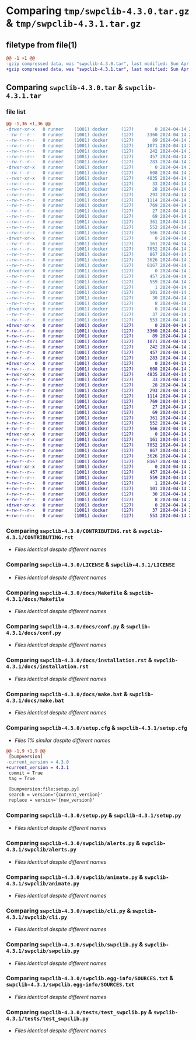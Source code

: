 # Comparing `tmp/swpclib-4.3.0.tar.gz` & `tmp/swpclib-4.3.1.tar.gz`

## filetype from file(1)

```diff
@@ -1 +1 @@
-gzip compressed data, was "swpclib-4.3.0.tar", last modified: Sun Apr 14 21:16:59 2024, max compression
+gzip compressed data, was "swpclib-4.3.1.tar", last modified: Sun Apr 14 21:20:22 2024, max compression
```

## Comparing `swpclib-4.3.0.tar` & `swpclib-4.3.1.tar`

### file list

```diff
@@ -1,36 +1,36 @@
-drwxr-xr-x   0 runner    (1001) docker     (127)        0 2024-04-14 21:16:59.206661 swpclib-4.3.0/
--rw-r--r--   0 runner    (1001) docker     (127)     3360 2024-04-14 21:16:48.000000 swpclib-4.3.0/CONTRIBUTING.rst
--rw-r--r--   0 runner    (1001) docker     (127)       89 2024-04-14 21:16:48.000000 swpclib-4.3.0/HISTORY.rst
--rw-r--r--   0 runner    (1001) docker     (127)     1071 2024-04-14 21:16:48.000000 swpclib-4.3.0/LICENSE
--rw-r--r--   0 runner    (1001) docker     (127)      242 2024-04-14 21:16:48.000000 swpclib-4.3.0/MANIFEST.in
--rw-r--r--   0 runner    (1001) docker     (127)      457 2024-04-14 21:16:59.206661 swpclib-4.3.0/PKG-INFO
--rw-r--r--   0 runner    (1001) docker     (127)      283 2024-04-14 21:16:48.000000 swpclib-4.3.0/README.md
-drwxr-xr-x   0 runner    (1001) docker     (127)        0 2024-04-14 21:16:59.202661 swpclib-4.3.0/docs/
--rw-r--r--   0 runner    (1001) docker     (127)      608 2024-04-14 21:16:48.000000 swpclib-4.3.0/docs/Makefile
--rwxr-xr-x   0 runner    (1001) docker     (127)     4835 2024-04-14 21:16:48.000000 swpclib-4.3.0/docs/conf.py
--rw-r--r--   0 runner    (1001) docker     (127)       33 2024-04-14 21:16:48.000000 swpclib-4.3.0/docs/contributing.rst
--rw-r--r--   0 runner    (1001) docker     (127)       28 2024-04-14 21:16:48.000000 swpclib-4.3.0/docs/history.rst
--rw-r--r--   0 runner    (1001) docker     (127)      293 2024-04-14 21:16:48.000000 swpclib-4.3.0/docs/index.rst
--rw-r--r--   0 runner    (1001) docker     (127)     1114 2024-04-14 21:16:48.000000 swpclib-4.3.0/docs/installation.rst
--rw-r--r--   0 runner    (1001) docker     (127)      769 2024-04-14 21:16:48.000000 swpclib-4.3.0/docs/make.bat
--rw-r--r--   0 runner    (1001) docker     (127)       27 2024-04-14 21:16:48.000000 swpclib-4.3.0/docs/readme.rst
--rw-r--r--   0 runner    (1001) docker     (127)       69 2024-04-14 21:16:48.000000 swpclib-4.3.0/docs/usage.rst
--rw-r--r--   0 runner    (1001) docker     (127)      361 2024-04-14 21:16:48.000000 swpclib-4.3.0/pyproject.toml
--rw-r--r--   0 runner    (1001) docker     (127)      552 2024-04-14 21:16:59.206661 swpclib-4.3.0/setup.cfg
--rw-r--r--   0 runner    (1001) docker     (127)      566 2024-04-14 21:16:48.000000 swpclib-4.3.0/setup.py
-drwxr-xr-x   0 runner    (1001) docker     (127)        0 2024-04-14 21:16:59.202661 swpclib-4.3.0/swpclib/
--rw-r--r--   0 runner    (1001) docker     (127)      161 2024-04-14 21:16:48.000000 swpclib-4.3.0/swpclib/__init__.py
--rw-r--r--   0 runner    (1001) docker     (127)     7052 2024-04-14 21:16:48.000000 swpclib-4.3.0/swpclib/alerts.py
--rw-r--r--   0 runner    (1001) docker     (127)      867 2024-04-14 21:16:48.000000 swpclib-4.3.0/swpclib/animate.py
--rw-r--r--   0 runner    (1001) docker     (127)     3626 2024-04-14 21:16:48.000000 swpclib-4.3.0/swpclib/cli.py
--rw-r--r--   0 runner    (1001) docker     (127)     8167 2024-04-14 21:16:48.000000 swpclib-4.3.0/swpclib/swpclib.py
-drwxr-xr-x   0 runner    (1001) docker     (127)        0 2024-04-14 21:16:59.206661 swpclib-4.3.0/swpclib.egg-info/
--rw-r--r--   0 runner    (1001) docker     (127)      457 2024-04-14 21:16:59.000000 swpclib-4.3.0/swpclib.egg-info/PKG-INFO
--rw-r--r--   0 runner    (1001) docker     (127)      559 2024-04-14 21:16:59.000000 swpclib-4.3.0/swpclib.egg-info/SOURCES.txt
--rw-r--r--   0 runner    (1001) docker     (127)        1 2024-04-14 21:16:59.000000 swpclib-4.3.0/swpclib.egg-info/dependency_links.txt
--rw-r--r--   0 runner    (1001) docker     (127)      101 2024-04-14 21:16:59.000000 swpclib-4.3.0/swpclib.egg-info/entry_points.txt
--rw-r--r--   0 runner    (1001) docker     (127)       30 2024-04-14 21:16:59.000000 swpclib-4.3.0/swpclib.egg-info/requires.txt
--rw-r--r--   0 runner    (1001) docker     (127)        8 2024-04-14 21:16:59.000000 swpclib-4.3.0/swpclib.egg-info/top_level.txt
-drwxr-xr-x   0 runner    (1001) docker     (127)        0 2024-04-14 21:16:59.206661 swpclib-4.3.0/tests/
--rw-r--r--   0 runner    (1001) docker     (127)       37 2024-04-14 21:16:48.000000 swpclib-4.3.0/tests/__init__.py
--rw-r--r--   0 runner    (1001) docker     (127)      553 2024-04-14 21:16:48.000000 swpclib-4.3.0/tests/test_swpclib.py
+drwxr-xr-x   0 runner    (1001) docker     (127)        0 2024-04-14 21:20:22.005495 swpclib-4.3.1/
+-rw-r--r--   0 runner    (1001) docker     (127)     3360 2024-04-14 21:20:11.000000 swpclib-4.3.1/CONTRIBUTING.rst
+-rw-r--r--   0 runner    (1001) docker     (127)       89 2024-04-14 21:20:11.000000 swpclib-4.3.1/HISTORY.rst
+-rw-r--r--   0 runner    (1001) docker     (127)     1071 2024-04-14 21:20:11.000000 swpclib-4.3.1/LICENSE
+-rw-r--r--   0 runner    (1001) docker     (127)      242 2024-04-14 21:20:11.000000 swpclib-4.3.1/MANIFEST.in
+-rw-r--r--   0 runner    (1001) docker     (127)      457 2024-04-14 21:20:22.005495 swpclib-4.3.1/PKG-INFO
+-rw-r--r--   0 runner    (1001) docker     (127)      283 2024-04-14 21:20:11.000000 swpclib-4.3.1/README.md
+drwxr-xr-x   0 runner    (1001) docker     (127)        0 2024-04-14 21:20:22.001495 swpclib-4.3.1/docs/
+-rw-r--r--   0 runner    (1001) docker     (127)      608 2024-04-14 21:20:11.000000 swpclib-4.3.1/docs/Makefile
+-rwxr-xr-x   0 runner    (1001) docker     (127)     4835 2024-04-14 21:20:11.000000 swpclib-4.3.1/docs/conf.py
+-rw-r--r--   0 runner    (1001) docker     (127)       33 2024-04-14 21:20:11.000000 swpclib-4.3.1/docs/contributing.rst
+-rw-r--r--   0 runner    (1001) docker     (127)       28 2024-04-14 21:20:11.000000 swpclib-4.3.1/docs/history.rst
+-rw-r--r--   0 runner    (1001) docker     (127)      293 2024-04-14 21:20:11.000000 swpclib-4.3.1/docs/index.rst
+-rw-r--r--   0 runner    (1001) docker     (127)     1114 2024-04-14 21:20:11.000000 swpclib-4.3.1/docs/installation.rst
+-rw-r--r--   0 runner    (1001) docker     (127)      769 2024-04-14 21:20:11.000000 swpclib-4.3.1/docs/make.bat
+-rw-r--r--   0 runner    (1001) docker     (127)       27 2024-04-14 21:20:11.000000 swpclib-4.3.1/docs/readme.rst
+-rw-r--r--   0 runner    (1001) docker     (127)       69 2024-04-14 21:20:11.000000 swpclib-4.3.1/docs/usage.rst
+-rw-r--r--   0 runner    (1001) docker     (127)      361 2024-04-14 21:20:11.000000 swpclib-4.3.1/pyproject.toml
+-rw-r--r--   0 runner    (1001) docker     (127)      552 2024-04-14 21:20:22.005495 swpclib-4.3.1/setup.cfg
+-rw-r--r--   0 runner    (1001) docker     (127)      566 2024-04-14 21:20:11.000000 swpclib-4.3.1/setup.py
+drwxr-xr-x   0 runner    (1001) docker     (127)        0 2024-04-14 21:20:22.001495 swpclib-4.3.1/swpclib/
+-rw-r--r--   0 runner    (1001) docker     (127)      161 2024-04-14 21:20:11.000000 swpclib-4.3.1/swpclib/__init__.py
+-rw-r--r--   0 runner    (1001) docker     (127)     7052 2024-04-14 21:20:11.000000 swpclib-4.3.1/swpclib/alerts.py
+-rw-r--r--   0 runner    (1001) docker     (127)      867 2024-04-14 21:20:11.000000 swpclib-4.3.1/swpclib/animate.py
+-rw-r--r--   0 runner    (1001) docker     (127)     3626 2024-04-14 21:20:11.000000 swpclib-4.3.1/swpclib/cli.py
+-rw-r--r--   0 runner    (1001) docker     (127)     8167 2024-04-14 21:20:11.000000 swpclib-4.3.1/swpclib/swpclib.py
+drwxr-xr-x   0 runner    (1001) docker     (127)        0 2024-04-14 21:20:22.005495 swpclib-4.3.1/swpclib.egg-info/
+-rw-r--r--   0 runner    (1001) docker     (127)      457 2024-04-14 21:20:21.000000 swpclib-4.3.1/swpclib.egg-info/PKG-INFO
+-rw-r--r--   0 runner    (1001) docker     (127)      559 2024-04-14 21:20:21.000000 swpclib-4.3.1/swpclib.egg-info/SOURCES.txt
+-rw-r--r--   0 runner    (1001) docker     (127)        1 2024-04-14 21:20:21.000000 swpclib-4.3.1/swpclib.egg-info/dependency_links.txt
+-rw-r--r--   0 runner    (1001) docker     (127)      101 2024-04-14 21:20:21.000000 swpclib-4.3.1/swpclib.egg-info/entry_points.txt
+-rw-r--r--   0 runner    (1001) docker     (127)       30 2024-04-14 21:20:21.000000 swpclib-4.3.1/swpclib.egg-info/requires.txt
+-rw-r--r--   0 runner    (1001) docker     (127)        8 2024-04-14 21:20:21.000000 swpclib-4.3.1/swpclib.egg-info/top_level.txt
+drwxr-xr-x   0 runner    (1001) docker     (127)        0 2024-04-14 21:20:22.001495 swpclib-4.3.1/tests/
+-rw-r--r--   0 runner    (1001) docker     (127)       37 2024-04-14 21:20:11.000000 swpclib-4.3.1/tests/__init__.py
+-rw-r--r--   0 runner    (1001) docker     (127)      553 2024-04-14 21:20:11.000000 swpclib-4.3.1/tests/test_swpclib.py
```

### Comparing `swpclib-4.3.0/CONTRIBUTING.rst` & `swpclib-4.3.1/CONTRIBUTING.rst`

 * *Files identical despite different names*

### Comparing `swpclib-4.3.0/LICENSE` & `swpclib-4.3.1/LICENSE`

 * *Files identical despite different names*

### Comparing `swpclib-4.3.0/docs/Makefile` & `swpclib-4.3.1/docs/Makefile`

 * *Files identical despite different names*

### Comparing `swpclib-4.3.0/docs/conf.py` & `swpclib-4.3.1/docs/conf.py`

 * *Files identical despite different names*

### Comparing `swpclib-4.3.0/docs/installation.rst` & `swpclib-4.3.1/docs/installation.rst`

 * *Files identical despite different names*

### Comparing `swpclib-4.3.0/docs/make.bat` & `swpclib-4.3.1/docs/make.bat`

 * *Files identical despite different names*

### Comparing `swpclib-4.3.0/setup.cfg` & `swpclib-4.3.1/setup.cfg`

 * *Files 1% similar despite different names*

```diff
@@ -1,9 +1,9 @@
 [bumpversion]
-current_version = 4.3.0
+current_version = 4.3.1
 commit = True
 tag = True
 
 [bumpversion:file:setup.py]
 search = version='{current_version}'
 replace = version='{new_version}'
```

### Comparing `swpclib-4.3.0/setup.py` & `swpclib-4.3.1/setup.py`

 * *Files identical despite different names*

### Comparing `swpclib-4.3.0/swpclib/alerts.py` & `swpclib-4.3.1/swpclib/alerts.py`

 * *Files identical despite different names*

### Comparing `swpclib-4.3.0/swpclib/animate.py` & `swpclib-4.3.1/swpclib/animate.py`

 * *Files identical despite different names*

### Comparing `swpclib-4.3.0/swpclib/cli.py` & `swpclib-4.3.1/swpclib/cli.py`

 * *Files identical despite different names*

### Comparing `swpclib-4.3.0/swpclib/swpclib.py` & `swpclib-4.3.1/swpclib/swpclib.py`

 * *Files identical despite different names*

### Comparing `swpclib-4.3.0/swpclib.egg-info/SOURCES.txt` & `swpclib-4.3.1/swpclib.egg-info/SOURCES.txt`

 * *Files identical despite different names*

### Comparing `swpclib-4.3.0/tests/test_swpclib.py` & `swpclib-4.3.1/tests/test_swpclib.py`

 * *Files identical despite different names*

